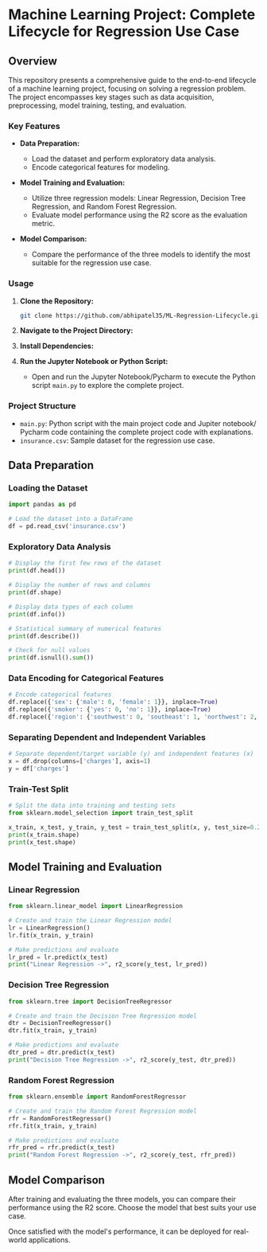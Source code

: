 # Machine Learning Project: Complete Lifecycle for Regression Use Case

## Overview

This repository presents a comprehensive guide to the end-to-end lifecycle of a machine learning project, focusing on solving a regression problem. The project encompasses key stages such as data acquisition, preprocessing, model training, testing, and evaluation.

### Key Features

- **Data Preparation:**
  - Load the dataset and perform exploratory data analysis.
  - Encode categorical features for modeling.

- **Model Training and Evaluation:**
  - Utilize three regression models: Linear Regression, Decision Tree Regression, and Random Forest Regression.
  - Evaluate model performance using the R2 score as the evaluation metric.

- **Model Comparison:**
  - Compare the performance of the three models to identify the most suitable for the regression use case.

### Usage

1. **Clone the Repository:**
   ```bash
   git clone https://github.com/abhipatel35/ML-Regression-Lifecycle.git
   ```

2. **Navigate to the Project Directory:**

3. **Install Dependencies:**

4. **Run the Jupyter Notebook or Python Script:**
   - Open and run the Jupyter Notebook/Pycharm to execute the Python script `main.py` to explore the complete project.

### Project Structure

- `main.py`: Python script with the main project code and Jupiter notebook/ Pycharm code containing the complete project code with explanations.
- `insurance.csv`: Sample dataset for the regression use case.


## Data Preparation

### Loading the Dataset
```python
import pandas as pd

# Load the dataset into a DataFrame
df = pd.read_csv('insurance.csv')
```

### Exploratory Data Analysis
```python
# Display the first few rows of the dataset
print(df.head())

# Display the number of rows and columns
print(df.shape)

# Display data types of each column
print(df.info())

# Statistical summary of numerical features
print(df.describe())

# Check for null values
print(df.isnull().sum())
```

### Data Encoding for Categorical Features
```python
# Encode categorical features
df.replace({'sex': {'male': 0, 'female': 1}}, inplace=True)
df.replace({'smoker': {'yes': 0, 'no': 1}}, inplace=True)
df.replace({'region': {'southwest': 0, 'southeast': 1, 'northwest': 2, 'northeast': 3}}, inplace=True)
```

### Separating Dependent and Independent Variables
```python
# Separate dependent/target variable (y) and independent features (x)
x = df.drop(columns=['charges'], axis=1)
y = df['charges']
```

### Train-Test Split
```python
# Split the data into training and testing sets
from sklearn.model_selection import train_test_split

x_train, x_test, y_train, y_test = train_test_split(x, y, test_size=0.2)
print(x_train.shape)
print(x_test.shape)
```

## Model Training and Evaluation

### Linear Regression
```python
from sklearn.linear_model import LinearRegression

# Create and train the Linear Regression model
lr = LinearRegression()
lr.fit(x_train, y_train)

# Make predictions and evaluate
lr_pred = lr.predict(x_test)
print("Linear Regression ->", r2_score(y_test, lr_pred))
```

### Decision Tree Regression
```python
from sklearn.tree import DecisionTreeRegressor

# Create and train the Decision Tree Regression model
dtr = DecisionTreeRegressor()
dtr.fit(x_train, y_train)

# Make predictions and evaluate
dtr_pred = dtr.predict(x_test)
print("Decision Tree Regression ->", r2_score(y_test, dtr_pred))
```

### Random Forest Regression
```python
from sklearn.ensemble import RandomForestRegressor

# Create and train the Random Forest Regression model
rfr = RandomForestRegressor()
rfr.fit(x_train, y_train)

# Make predictions and evaluate
rfr_pred = rfr.predict(x_test)
print("Random Forest Regression ->", r2_score(y_test, rfr_pred))
```

## Model Comparison
After training and evaluating the three models, you can compare their performance using the R2 score. Choose the model that best suits your use case.

Once satisfied with the model's performance, it can be deployed for real-world applications.
